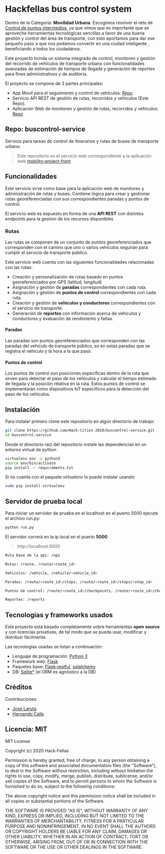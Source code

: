 # Hackfellas bus control system
Dentro de la  Categoría: **Movilidad Urbana**. Escogimos resolver  el reto de [Control de puntos intermedios](http://www.hackcities.com/project/1/), ya que vimos que es importante que se  aproveche herramientas tecnológicas  sencillas a favor de una buena gestión y control del área de transporte, con esto aportamos para dar ese pequeño paso a que nos podamos convertir en una ciudad inteligente , beneficiando a todos los ciudadanos.

Este proyecto brinda un sistema integrado de control, monitoreo y gestión del recorrido de vehículos de transporte urbano con funcionalidades avanzadas de estimación de tiempos de llegada y generación de reportes para fines administrativos y de auditoria. 

El proyecto se compone de 3 partes principales:

- App Movil para el seguimiento y control de vehículos: [Repo](https://github.com/Hack-Cities-2020/mobility_project_mobile_2020)
- Servicio API REST de gestión de rutas, recorridos y vehículos (Este Repo).
- Aplicación Web de monitoreo y gestión de rutas, recorridos y vehículos: [Repo](https://github.com/Hack-Cities-2020/mobility_project_front_2020)

## Repo: buscontrol-service
Servicio para tareas de control de itinerarios y rutas de buses de transporte urbano.

> Este repositorio es el servicio web correspondiente a la aplicación web [mobility-project-front](https://github.com/Hack-Cities-2020/mobility_project_front_2020)

## Funcionalidades
Este servicio sirve como base para la aplicación web de monitoreo y administración de rutas y buses. 
Contiene lógica para crear y  gestionar rutas georeferenciadas con sus correspondientes paradas y puntos de control.

El servicio web es expuesto en forma de una **API REST** con distintos endpoints para la gestion de los recursos disponibles


### Rutas
Las rutas se componen de un conjunto de puntos georeferenciados que corresponden con el camino que uno o varios
vehículos seguirán para cumplir el servicio de transporte público. 

Este servicio web cuenta con las siguientes funcionalidades relacionadas con las rutas:

  - Creación y personalización de rutas basado en puntos georeferenciados por GPS (latitud, longitud)
  - Asignación y gestión de **paradas** correspondientes con cada ruta.
  - Asignación y gestión de **puntos de control** correspondientes con cada ruta.
  - Creación y gestión de **vehiculos y conductores** correspondientes con el servicio de transporte.
  - Generación de **reportes** con información acerca de vehículos y conductores y evaluación de rendimiento y faltas.

#### Paradas
Las paradas son puntos georeferenciados que corresponden con las paradas del vehículo de transporte público, es en estas paradas que se registra el vehiculo y la hora a la que pasó. 

#### Puntos de control
Los puntos de control son posiciones específicas dentro de la ruta que sirven para detectar el paso de los vehículos y calcular el tiempo estimado de llegada y la posición relativa en la ruta.
Estos puntos de control se implementarán como dispositivos IoT especificos para la detección del paso de los vehículos.

## Instalación
Para instalar primero clone este repositorio en algún directorio de trabajo:

```bash
git clone https://github.com/Hack-Cities-2020/buscontrol-service.git
cd buscontrol-service
```

Desde el directorio raiz del repositorio instale las dependencias en un entorno virtual de python

```bash
virtualenv env -p python3
source env/bin/activate
pip install -r requirements.txt
```

Si no cuenta con el paquete *virtualenv* lo puede instalar usando:

```bash
sudo pip install virtualenv
```

## Servidor de prueba local
Para iniciar un servidor de prueba en el localhost en el puerto 5000 ejecute el archivo run.py:

```bash
python run.py
```

El servidor correrá en la ip local en el puerto **5000**

> http://localhost:5000

```bash
Ruta base de la api: /api

Rutas: /route, /route/<route_id>

Vehiculos: /vehicle, /vehicle/<vehicle_id>

Paradas: /route/<route_id>/stops, /route/<route_id>/stops/<stop_id>

Puntos de control: /route/<route_id>/checkpoints, /route/<route_id>/checkpoints/<checkpoint_id>

Reportes: /reports
```

## Tecnologías y frameworks usados

Este proyecto está basado completamente sobre herramientas **open source** y 
con licencias privativas, de tal modo que se pueda usar, modificar y distribuir fácilmente.

Las tecnologías usadas se listan a continuación:

- Lenguaje de programación: [Python 3](https://www.python.org/)
- Framework web: [Flask](https://flask.palletsprojects.com/en/1.1.x/)
- Paquetes base: [Flask-restful](https://flask-restful.readthedocs.io/en/latest/), [sqlalchemy](https://www.sqlalchemy.org/)
- DB: [Sqlite*](https://www.sqlite.org/index.html) (el ORM es agnóstico a la DB)

## Créditos
Contribuciones:
- [Jose Laruta](https://github.com/tabris2015)
- [Hernando Calle](https://github.com/Nandopolis)

## Licencia: MIT

MIT License

Copyright (c) 2020 Hack-Fellas

Permission is hereby granted, free of charge, to any person obtaining a copy
of this software and associated documentation files (the "Software"), to deal
in the Software without restriction, including without limitation the rights
to use, copy, modify, merge, publish, distribute, sublicense, and/or sell
copies of the Software, and to permit persons to whom the Software is
furnished to do so, subject to the following conditions:

The above copyright notice and this permission notice shall be included in all
copies or substantial portions of the Software.

THE SOFTWARE IS PROVIDED "AS IS", WITHOUT WARRANTY OF ANY KIND, EXPRESS OR
IMPLIED, INCLUDING BUT NOT LIMITED TO THE WARRANTIES OF MERCHANTABILITY,
FITNESS FOR A PARTICULAR PURPOSE AND NONINFRINGEMENT. IN NO EVENT SHALL THE
AUTHORS OR COPYRIGHT HOLDERS BE LIABLE FOR ANY CLAIM, DAMAGES OR OTHER
LIABILITY, WHETHER IN AN ACTION OF CONTRACT, TORT OR OTHERWISE, ARISING FROM,
OUT OF OR IN CONNECTION WITH THE SOFTWARE OR THE USE OR OTHER DEALINGS IN THE
SOFTWARE.
